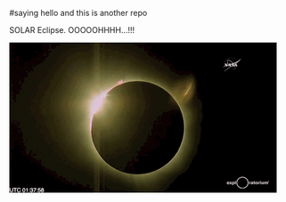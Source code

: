 #saying hello and this is another repo

SOLAR Eclipse. OOOOOHHHH...!!!

![This is an amazing phenomenon :)](./solar_eclipse.gif
)
